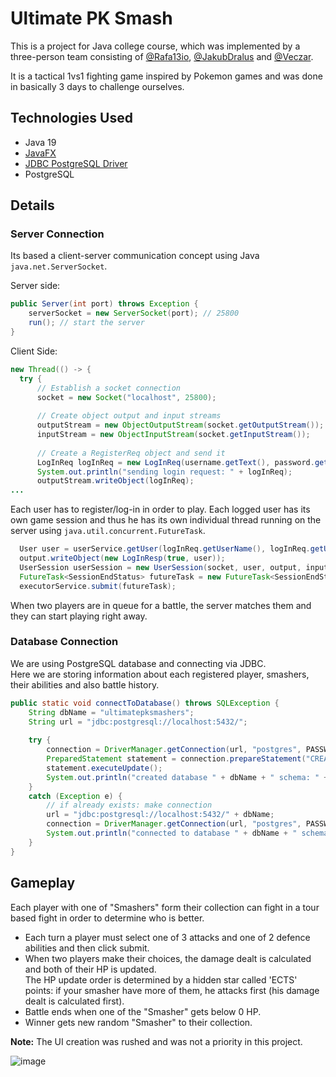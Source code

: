# Ultimate PK Smash

This is a project for Java college course, which was implemented by a three-person team consisting of 
[@Rafa13io](https://github.com/Rafa13io), [@JakubDralus](https://github.com/JakubDralus) and [@Veczar](https://github.com/Veczar).

It is a tactical 1vs1 fighting game inspired by Pokemon games and was done in basically 3 days to challenge ourselves.

## Technologies Used
- Java 19
- [JavaFX](https://github.com/openjdk/jfx)
- [JDBC PostgreSQL Driver](https://jdbc.postgresql.org/)
- PostgreSQL

## Details

### Server Connection
Its based a client-server communication concept using Java `java.net.ServerSocket`.

Server side:
```java
public Server(int port) throws Exception {
    serverSocket = new ServerSocket(port); // 25800
    run(); // start the server
}
```

Client Side:
```java
new Thread(() -> {
  try {
      // Establish a socket connection
      socket = new Socket("localhost", 25800);
      
      // Create object output and input streams
      outputStream = new ObjectOutputStream(socket.getOutputStream());
      inputStream = new ObjectInputStream(socket.getInputStream());
      
      // Create a RegisterReq object and send it
      LogInReq logInReq = new LogInReq(username.getText(), password.getText());
      System.out.println("sending login request: " + logInReq);
      outputStream.writeObject(logInReq);
...
```

Each user has to register/log-in in order to play. Each logged user has its own game session 
and thus he has its own individual thread running on the server using `java.util.concurrent.FutureTask`.
```java
  User user = userService.getUser(logInReq.getUserName(), logInReq.getUserPassword());
  output.writeObject(new LogInResp(true, user));
  UserSession userSession = new UserSession(socket, user, output, input);
  FutureTask<SessionEndStatus> futureTask = new FutureTask<SessionEndStatus>(userSession);
  executorService.submit(futureTask);
```
When two players are in queue for a battle, the server matches them and they can start playing right away.

### Database Connection
We are using PostgreSQL database and connecting via JDBC. <br>
Here we are storing information about each registered player, smashers, their abilities and also battle history.
```java
public static void connectToDatabase() throws SQLException {
    String dbName = "ultimatepksmashers";
    String url = "jdbc:postgresql://localhost:5432/";
    
    try {
        connection = DriverManager.getConnection(url, "postgres", PASSWORD);
        PreparedStatement statement = connection.prepareStatement("CREATE DATABASE " + dbName);
        statement.executeUpdate();
        System.out.println("created database " + dbName + " schema: " + connection.getSchema());
    }
    catch (Exception e) {
        // if already exists: make connection
        url = "jdbc:postgresql://localhost:5432/" + dbName;
        connection = DriverManager.getConnection(url, "postgres", PASSWORD);
        System.out.println("connected to database " + dbName + " schema: " + connection.getSchema());
    }
}
```

## Gameplay
Each player with one of "Smashers" form their collection can fight in a tour based fight in order to determine who is better.

- Each turn a player must select one of 3 attacks and one of 2 defence abilities and then click submit.
- When two players make their choices, the damage dealt is calculated and both of their HP is updated. <br>
  The HP update order is determined by a hidden star called 'ECTS' points: if your smasher have more of them, he attacks first (his damage dealt is calculated first).
- Battle ends when one of the "Smasher" gets below 0 HP.
- Winner gets new random "Smasher" to their collection.

**Note:** The UI creation was rushed and was not a priority in this project.
 
![image](https://github.com/Rafa13io/UltimatePkSmash/assets/129612952/9647c342-5f08-44aa-9dcb-befbe96b5291)

